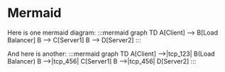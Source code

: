 # Mermaid

Here is one mermaid diagram:
:::mermaid
graph TD
    A[Client] --> B[Load Balancer]
    B --> C[Server1]
    B --> D[Server2]
:::

And here is another:
:::mermaid
graph TD
    A[Client] -->|tcp_123| B(Load Balancer)
    B -->|tcp_456| C[Server1]
    B -->|tcp_456| D[Server2]
:::
